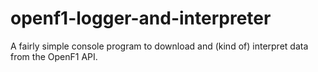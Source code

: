 # openf1-logger-and-interpreter
A fairly simple console program to download and (kind of) interpret data from the OpenF1 API.
